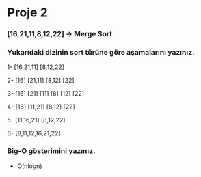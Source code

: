 # Proje 2

### [16,21,11,8,12,22] -> Merge Sort

### Yukarıdaki dizinin sort türüne göre aşamalarını yazınız.

1-      [16,21,11] [8,12,22]

2-    [16] [21,11] [8,12] [22]

3-  [16]  [21] [11] [8] [12]  [22]

4-     [16] [11,21] [8,12] [22]

5-       [11,16,21] [8,12,22]

6-        [8,11,12,16,21,22]

### Big-O gösterimini yazınız.

* O(nlogn)